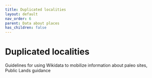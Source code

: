 ```yaml
---
title: Duplicated localities
layout: default
nav_order: 6
parent: Data about places
has_children: false
---
```


# Duplicated localities

Guidelines for using Wikidata to mobilize information about paleo sites, Public Lands guidance